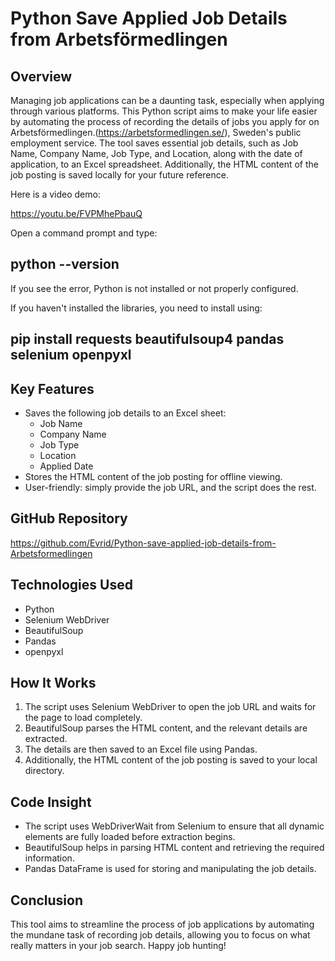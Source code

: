 # Python Save Applied Job Details from Arbetsförmedlingen

## Overview

Managing job applications can be a daunting task, especially when applying through various platforms. This Python script aims to make your life easier by automating the process of recording the details of jobs you apply for on Arbetsförmedlingen.(https://arbetsformedlingen.se/), Sweden's public employment service. The tool saves essential job details, such as Job Name, Company Name, Job Type, and Location, along with the date of application, to an Excel spreadsheet. Additionally, the HTML content of the job posting is saved locally for your future reference.

Here is a video demo: 


https://youtu.be/FVPMhePbauQ 


Open a command prompt and type: 


 python --version
---

If you see the error, Python is not installed or not properly configured.

    
If you haven't installed the libraries, you need to install using:




  pip install requests beautifulsoup4 pandas selenium openpyxl
---




## Key Features
- Saves the following job details to an Excel sheet:
  - Job Name
  - Company Name
  - Job Type
  - Location
  - Applied Date
- Stores the HTML content of the job posting for offline viewing.
- User-friendly: simply provide the job URL, and the script does the rest.

## GitHub Repository
https://github.com/Evrid/Python-save-applied-job-details-from-Arbetsformedlingen

## Technologies Used
- Python
- Selenium WebDriver
- BeautifulSoup
- Pandas
- openpyxl


## How It Works
1. The script uses Selenium WebDriver to open the job URL and waits for the page to load completely.
2. BeautifulSoup parses the HTML content, and the relevant details are extracted.
3. The details are then saved to an Excel file using Pandas.
4. Additionally, the HTML content of the job posting is saved to your local directory.

## Code Insight
- The script uses WebDriverWait from Selenium to ensure that all dynamic elements are fully loaded before extraction begins.
- BeautifulSoup helps in parsing HTML content and retrieving the required information.
- Pandas DataFrame is used for storing and manipulating the job details.

## Conclusion
This tool aims to streamline the process of job applications by automating the mundane task of recording job details, allowing you to focus on what really matters in your job search. Happy job hunting!
